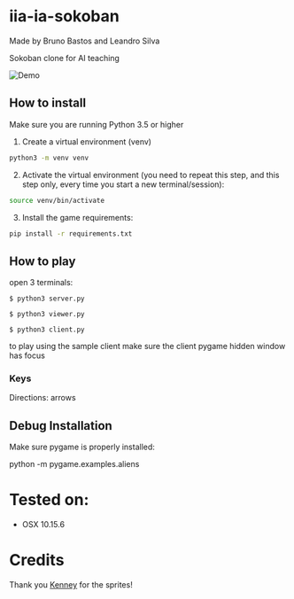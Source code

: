 

# iia-ia-sokoban

Made by Bruno Bastos and Leandro Silva

Sokoban clone for AI teaching

![Demo](https://github.com/dgomes/iia-ia-sokoban/raw/master/data/sokoban_screenshot.png)

## How to install

Make sure you are running Python 3.5 or higher

1. Create a virtual environment (venv)
```bash
python3 -m venv venv
```

2. Activate the virtual environment (you need to repeat this step, and this step only, every time you start a new terminal/session):
```bash
source venv/bin/activate
```

3. Install the game requirements:
```bash
pip install -r requirements.txt
```

## How to play

open 3 terminals:

`$ python3 server.py`

`$ python3 viewer.py`

`$ python3 client.py`

to play using the sample client make sure the client pygame hidden window has focus

### Keys

Directions: arrows

## Debug Installation

Make sure pygame is properly installed:

python -m pygame.examples.aliens

# Tested on:
- OSX 10.15.6

# Credits

Thank you [Kenney](https://www.kenney.nl/assets/sokoban) for the sprites! 

